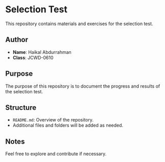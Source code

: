 # Selection Test

This repository contains materials and exercises for the selection test.

## Author
- **Name**: Haikal Abdurrahman
- **Class**: JCWD-0610

## Purpose
The purpose of this repository is to document the progress and results of the selection test.

## Structure
- `README.md`: Overview of the repository.
- Additional files and folders will be added as needed.

## Notes
Feel free to explore and contribute if necessary.